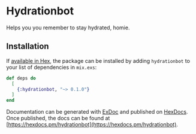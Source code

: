 # Hydrationbot

Helps you you remember to stay hydrated, homie.

## Installation

If [available in Hex](https://hex.pm/docs/publish), the package can be installed
by adding `hydrationbot` to your list of dependencies in `mix.exs`:

```elixir
def deps do
  [
    {:hydrationbot, "~> 0.1.0"}
  ]
end
```

Documentation can be generated with [ExDoc](https://github.com/elixir-lang/ex_doc)
and published on [HexDocs](https://hexdocs.pm). Once published, the docs can
be found at [https://hexdocs.pm/hydrationbot](https://hexdocs.pm/hydrationbot).

